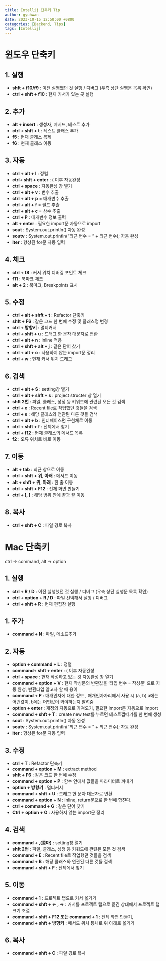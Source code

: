 ```yaml
---
title: Intellij 단축키 Tip
author: gyuhwan
date: 2023-10-15 12:50:00 +0800
categories: [Backend, Tips]
tags: [Intellij]
---
```


# **윈도우 단축키** 

## 1. 실행

- **shft +  f10/f9** : 이전 실행했던 것 실행 / 디버그 (우측 상단 실행문 목록 확인)
- **ctrl + shft  + f10** : 현재 커서가 있는 곳 실행

## 2. 추가

- **alt +  insert** : 생성자, 메서드, 테스트 추가
- **ctrl + shft + t** : 테스트 클래스 추가
- **f5** : 현재 클래스 복제
- **f6** : 현재 클래스 이동

## 3. 자동 

- **ctrl + alt + l** : 정렬
- **ctrl+ shft + enter** : ( 이후 자동완성
- **ctrl +  space** : 자동완성 창 열기
- **ctrl + alt + v** : 변수 추출
- **ctrl + alt + p** = 매개변수 추출
- **ctrl + alt + f** = 필드 추출
- **ctrl + alt + c** = 상수 추출
- **ctrl + P** :  매개변수 정보 출력
- **alt + enter**  :  필요한 import문 자동으로 import
- **sout** :      System.out.println() 자동 완성
- **soutv** :      System.out.println(“최근 변수 = “ + 최근 변수); 자동 완성
- **iter** : 향상된      for문 자동 입력

## 4. 체크 

* **ctrl + f8** : 커서 위치 디버깅 포인트 체크
* **f11** : 북마크 체크
* **alt + 2** : 북마크, Breakpoints 표시

## 5. 수정 

- **ctrl + alt  + shft + t** : Refactor 단축키
- **shft + F6** :      같은 코드 한 번에 수정 및 클래스명 변경
- **ctrl + 방향키**      : 멀티커서
- **ctrl + shft  + u** : 드래그 한 문자 대문자로 변환
- **ctrl + alt + n** : inline 적용
- **ctrl + shft + alt + j** : 같은 단어 찾기
- **ctrl + alt + o** : 사용하지 않는 import문 정리
- **ctrl + w** : 현재 커서 위치 드래그

## 6. 검색 

- **ctrl + alt  + S** : setting창 열기
- **ctrl + alt + shft + s** : project structer 창 열기
- **shft 2번** :      파일, 클래스, 성정 등 키워드에 관련된 모든 것 검색
- **ctrl + e** :      Recent file로 작업했던 것들을 검색
- **ctrl + e** :      해당 클래스와 연관된 다른 것들 검색
- **ctrl + alt + b** : 인터페이스면 구현체로 이동
- **ctrl + shft  + f** : 전체에서 찾기
- **ctrl + f12** : 현재 클래스의 메서드 목록
- **f2** : 오류 위치로 바로 이동

## 7. 이동 

- **alt + tab** :  최근 창으로 이동
- **ctrl + shft + 위, 아래** : 메서드 이동
- **alt + shft + 위, 아래** : 한 줄 이동
- **ctrl + shft      + F12** : 전체 화면 만들기
- **ctrl + [, ]** : 해당 범위 안에 끝과 끝 이동

## 8. 복사
- **ctrl + shft      + C** : 파일 경로 복사

# Mac 단축키 
ctrl -> command, alt -> option 

## 1. 실행

- **ctrl + R / D** : 이전 실행했던 것 실행 / 디버그 (우측 상단 실행문 목록 확인)
- **ctrl + option + R / D** : 파일 선택해서 실행 / 디버그
- **ctrl + shft + R** : 현재 편집창 실행

## 1. 추가 
- **command + N** : 파일, 메소드추가

## 2. 자동 
- **option +  command + L** : 정렬
- **command+ shft + enter** : ( 이후 자동완성
- **ctrl + space** : 현재 작성하고 있는 것 자동완성 창 열기
- **command + option + V** : 현재 작성문의 반환값을 ‘타입 변수 = 작성문’ 으로 자동 완성, 반환타입 알고자 할 때 용이
- **command + P** : 매개인자에 대한 정보 , 매개인자자리에서 사용 시 (a, b) a에는 어떤값이, b에는 어떤값이 와야하는지 알려줌
- **option + enter** : 재정의 자동으로 가져오기, 필요한 import문 자동으로 import
- **command + shft + T** : create new test를 누르면 테스트껍떼기를 한 번에 생성
- **sout** :      System.out.println() 자동 완성
- **soutv** :      System.out.println(“최근 변수 = “ + 최근 변수); 자동 완성
- **iter** : 향상된      for문 자동 입력

## 3. 수정 
- **ctrl + T** :      Refactor 단축키
- **command + option + M** : extract method
- **shft + F6** :      같은 코드 한 번에 수정
- **command + option + P** : 함수 안에서 값들을 파라미터로 꺼내기
- **option + 방향키** : 멀티커서
- **command +  shft + U** : 드래그 한 문자 대문자로 변환
- **command + option + N** : inline, return문으로 한 번에 합친다.
- **ctrl + command + G** : 같은 단어 찾기
- **Ctrl + option + O** : 사용하지 않는 import문 정리

## 4. 검색 
- **command + ,(콤마)** : setting창 열기
- **shft 2번** : 파일, 클래스, 성정 등 키워드에 관련된 모든 것 검색
- **command + E**  : Recent file로 작업했던 것들을 검색
- **command + B** : 해당 클래스와 연관된 다른 것들 검색
- **command + shft + F** : 전체에서 찾기

## 5. 이동 
- **command + 1**  : 프로젝트 탭으로 커서 옮기기
- **command + shft + <- , ->** : 커서를 프로젝트 탭으로 옮긴 상태에서 프로젝트 탭 크기 조절
- **command + shft + F12 또는 command + 1** : 전체 화면 만들기,
- **command + shft + 방향키** : 메서드 위치 통채로 위 아래로 옮기기

## 6. 복사
- **command + shft + C** : 파일 경로 복사